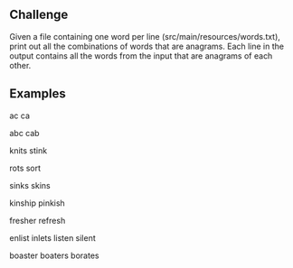 ## Challenge 
Given a file containing one word per line (src/main/resources/words.txt), print out all the combinations of words that are anagrams.
Each line in the output contains all the words from the input that are anagrams of each other. 
## Examples
ac ca

abc cab

knits stink

rots sort

sinks skins

kinship pinkish

fresher refresh

enlist inlets listen silent

boaster boaters borates

